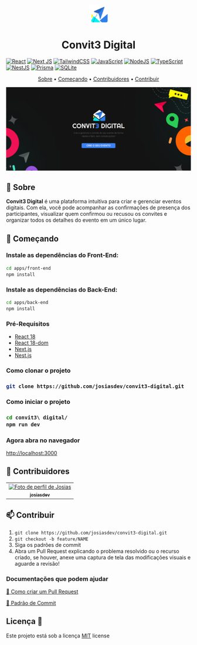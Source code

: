 <div align="center">
  <img src="./apps/front-end/public/logo.svg" alt="Logo" width="50" height="50">
  <h1>Convit3 Digital</h1>
</div>

[![React](https://img.shields.io/badge/react-%2320232a.svg?style=for-the-badge&logo=react&logoColor=%2361DAFB)](https://react.dev)
[![Next JS](https://img.shields.io/badge/Next-black?style=for-the-badge&logo=next.js&logoColor=white)](https://nextjs.org)
[![TailwindCSS](https://img.shields.io/badge/tailwindcss-%2338B2AC.svg?style=for-the-badge&logo=tailwind-css&logoColor=white)](https://tailwindcss.com)
[![JavaScript](https://img.shields.io/badge/javascript-%23323330.svg?style=for-the-badge&logo=javascript&logoColor=%23F7DF1E)](https://developer.mozilla.org/pt-BR/docs/Web/JavaScript)
[![NodeJS](https://img.shields.io/badge/node.js-6DA55F?style=for-the-badge&logo=node.js&logoColor=white)](https://nodejs.org/pt)
[![TypeScript](https://img.shields.io/badge/typescript-%23007ACC.svg?style=for-the-badge&logo=typescript&logoColor=white)](https://www.typescriptlang.org)
[![NestJS](https://img.shields.io/badge/nestjs-%23E0234E.svg?style=for-the-badge&logo=nestjs&logoColor=white)](https://nestjs.com)
[![Prisma](https://img.shields.io/badge/Prisma-3982CE?style=for-the-badge&logo=Prisma&logoColor=white)](https://www.prisma.io)
[![SQLite](https://img.shields.io/badge/sqlite-%2307405e.svg?style=for-the-badge&logo=sqlite&logoColor=white)](https://www.sqlite.org)


<p align="center">
 <a href="#about">Sobre</a> • 
 <a href="#started">Começando</a> • 
  <a href="#colab">Contribuidores</a> •
 <a href="#contribute">Contribuir</a>
</p>

<p align="center">
    <img src="./icones/home.png" alt="Image Example" width="1280px">
</p>

<h2 id="about">📌 Sobre</h2>
<b>Convit3 Digital</b> é uma plataforma intuitiva para criar e gerenciar eventos digitais. Com ela, você pode acompanhar as confirmações de presença dos participantes, visualizar quem confirmou ou recusou os convites e organizar todos os detalhes do evento em um único lugar.

<h2 id="started">🚀 Começando</h2>

### Instale as dependências do Front-End:
```bash
cd apps/front-end
npm install
```

### Instale as dependências do Back-End:
```bash
cd apps/back-end
npm install
```


<h3>Pré-Requisitos</h3>

- [React 18](https://react.dev)
- [React 18-dom](https://react.dev)
- [Next.js](https://nextjs.org)
- [Nest.js](https://nestjs.com)


<h3>Como clonar o projeto<h3>

```bash
git clone https://github.com/josiasdev/convit3-digital.git
```

<h3>Como iniciar o projeto<h3>

```bash
cd convit3\ digital/
npm run dev
```

<h3>Agora abra no navegador</h3>

[http://localhost:3000](http://localhost:3000)

<h2 id="colab">🤝 Contribuidores</h2>

<table>
<tr>
<td align="center">
      <a href="https://github.com/josiasdev">
        <img src="https://avatars.githubusercontent.com/u/71450649?v=4" width="100px" alt="Foto de perfil de Josias"/>
        <br>
        <sub>
          <b>josiasdev</b>
        </sub>
      </a>
    </td>
    </tr>
</table>


<h2 id="contribute">📫 Contribuir</h2>


1. `git clone https://github.com/josiasdev/convit3-digital.git`
2. `git checkout -b feature/NAME`
3. Siga os padrões de commit
4. Abra um Pull Request explicando o problema resolvido ou o recurso criado, se houver, anexe uma captura de tela das modificações visuais e aguarde a revisão!

<h3>Documentações que podem ajudar</h3>

[📝 Como criar um Pull Request](https://www.atlassian.com/br/git/tutorials/making-a-pull-request)

[💾 Padrão de Commit](https://gist.github.com/joshbuchea/6f47e86d2510bce28f8e7f42ae84c716)


<h2 id="license">Licença  📃 </h2>

Este projeto está sob a licença [MIT](LICENSE) license